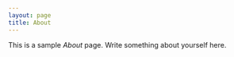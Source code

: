 ```yaml
---
layout: page
title: About
---
```


This is a sample *About* page.
Write something about yourself here.
